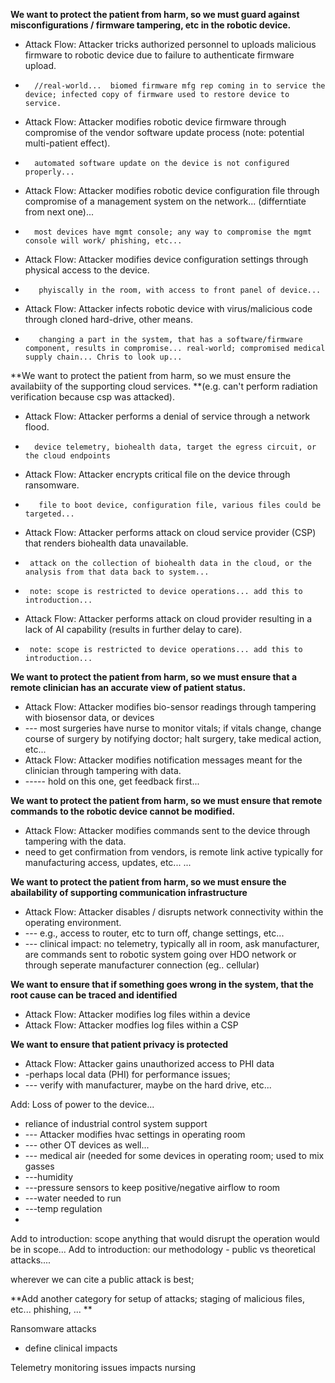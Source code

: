 **We want to protect the patient from harm, so we must guard against misconfigurations / firmware tampering, etc in the robotic device.**
- Attack Flow: Attacker tricks authorized personnel to uploads malicious firmware to robotic device due to failure to authenticate firmware upload.  
-       //real-world...  biomed firmware mfg rep coming in to service the device; infected copy of firmware used to restore device to service.  
- Attack Flow: Attacker modifies robotic device firmware through compromise of the vendor software update process (note: potential multi-patient effect). 
-       automated software update on the device is not configured properly... 
- Attack Flow: Attacker modifies robotic device configuration file through compromise of a management system on the network... (differntiate from next one)... 
-       most devices have mgmt console; any way to compromise the mgmt console will work/ phishing, etc... 
- Attack Flow: Attacker modifies device configuration settings through physical access to the device. 
-        phyiscally in the room, with access to front panel of device... 
- Attack Flow: Attacker infects robotic device with virus/malicious code through cloned hard-drive, other means. 
-        changing a part in the system, that has a software/firmware component, results in compromise... real-world; compromised medical supply chain... Chris to look up... 

**We want to protect the patient from harm, so we must ensure the availabiity of the supporting cloud services. **(e.g. can't perform radiation verification because csp was attacked). 
- Attack Flow: Attacker performs a denial of service through a network flood. 
-       device telemetry, biohealth data, target the egress circuit, or the cloud endpoints
- Attack Flow: Attacker encrypts critical file on the device through ransomware. 
-        file to boot device, configuration file, various files could be targeted... 
- Attack Flow: Attacker performs attack on cloud service provider (CSP) that renders biohealth data unavailable. 
-      attack on the collection of biohealth data in the cloud, or the analysis from that data back to system... 
-      note: scope is restricted to device operations... add this to introduction... 
- Attack Flow: Attacker performs attack on cloud provider resulting in a lack of AI capability (results in further delay to care). 
-      note: scope is restricted to device operations... add this to introduction... 

**We want to protect the patient from harm, so we must ensure that a remote clinician has an accurate view of patient status.**
- Attack Flow: Attacker modifies bio-sensor readings through tampering with biosensor data, or devices
- --- most surgeries have nurse to monitor vitals; if vitals change, change course of surgery by notifying doctor; halt surgery, take medical action, etc... 
- Attack Flow: Attacker modifies notification messages meant for the clinician through tampering with data. 
- ----- hold on this one, get feedback first... 

**We want to protect the patient from harm, so we must ensure that remote commands to the robotic device cannot be modified.**
- Attack Flow: Attacker modifies commands sent to the device through tampering with the data. 
- need to get confirmation from vendors, is remote link active typically for manufacturing access, updates, etc... ... 

**We want to protect the patient from harm, so we must ensure the abailability of supporting communication infrastructure**
- Attack Flow: Attacker disables / disrupts network connectivity within the operating environment.
- --- e.g., access to router, etc to turn off, change settings, etc... 
- --- clinical impact: no telemetry, typically all in room, ask manufacturer, are commands sent to robotic system going over HDO network or through seperate manufacturer connection (eg.. cellular)  

**We want to ensure that if something goes wrong in the system, that the root cause can be traced and identified**
- Attack Flow: Attacker modifies log files within a device
- Attack Flow: Attacker modfies log files within a CSP

**We want to ensure that patient privacy is protected**
- Attack Flow: Attacker gains unauthorized access to PHI data
- -perhaps local data (PHI) for performance issues; 
- --- verify with manufacturer, maybe on the hard drive, etc... 

Add: Loss of power to the device... 
- reliance of industrial control system support
- --- Attacker modifies hvac settings in operating room
- --- other OT devices as well... 
- --- medical air (needed for some devices in operating room; used to mix gasses
- ---humidity 
- ---pressure sensors to keep positive/negative airflow to room
- ---water needed to run 
- ---temp regulation  
- 



Add to introduction: scope anything that would disrupt the operation would be in scope... 
Add to introduction: our methodology - public vs theoretical attacks.... 

wherever we can cite a public attack is best; 


**Add another category for setup of attacks; staging of malicious files, etc... phishing, ... **












Ransomware attacks
- define clinical impacts

Telemetry monitoring issues impacts nursing 




